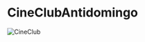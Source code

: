 # CineClubAntidomingo

![CineClub](https://user-images.githubusercontent.com/99559915/166519777-a20f5df8-941c-4fe5-96ce-7a8c9d144948.png)

